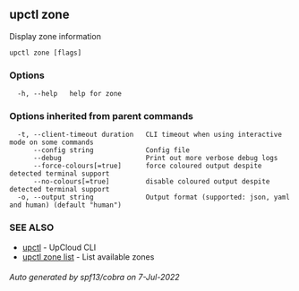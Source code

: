 ## upctl zone

Display zone information

```
upctl zone [flags]
```

### Options

```
  -h, --help   help for zone
```

### Options inherited from parent commands

```
  -t, --client-timeout duration   CLI timeout when using interactive mode on some commands
      --config string             Config file
      --debug                     Print out more verbose debug logs
      --force-colours[=true]      force coloured output despite detected terminal support
      --no-colours[=true]         disable coloured output despite detected terminal support
  -o, --output string             Output format (supported: json, yaml and human) (default "human")
```

### SEE ALSO

* [upctl](upctl.md)	 - UpCloud CLI
* [upctl zone list](upctl_zone_list.md)	 - List available zones

###### Auto generated by spf13/cobra on 7-Jul-2022
